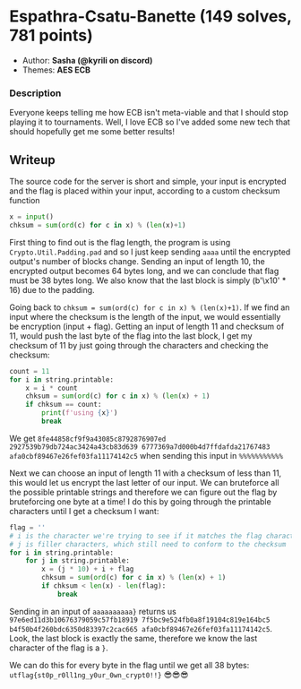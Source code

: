 # Espathra-Csatu-Banette (149 solves, 781 points)
- Author: **Sasha (@kyrili on discord)**
- Themes: **AES ECB**

### Description
Everyone keeps telling me how ECB isn't meta-viable and that I should stop playing it to tournaments. Well, I love ECB so I've added some new tech that should hopefully get me some better results!

## Writeup
The source code for the server is short and simple, your input is encrypted and the flag is placed within your input, according to a custom checksum function
```py
x = input()
chksum = sum(ord(c) for c in x) % (len(x)+1)
```
First thing to find out is the flag length, the program is using `Crypto.Util.Padding.pad` and so I just keep sending `aaaa` until the encrypted output's number of blocks change. 
Sending an input of length 10, the encrypted output becomes 64 bytes long, and we can conclude that flag must be 38 bytes long.
We also know that the last block is simply (b'\x10' * 16) due to the padding. 

Going back to `chksum = sum(ord(c) for c in x) % (len(x)+1)`. If we find an input where the checksum is the length of the input, we would essentially be encryption (input + flag).
Getting an input of length 11 and checksum of 11, would push the last byte of the flag into the last block, I get my checksum of 11 by just going through the characters and checking the checksum:
```py
count = 11
for i in string.printable:
    x = i * count
    chksum = sum(ord(c) for c in x) % (len(x) + 1)
    if chksum == count:
        print(f'using {x}')
        break
```
We get `8fe44858cf9f9a43085c8792876907ed 2927539b79db724ac3424a43cb83d639 6777369a7d000b4d7ffdafda21767483 afa0cbf89467e26fef03fa11174142c5` when sending this input in `%%%%%%%%%%%` 

Next we can choose an input of length 11 with a checksum of less than 11, this would let us encrypt the last letter of our input.
We can bruteforce all the possible printable strings and therefore we can figure out the flag by bruteforcing one byte at a time!
I do this by going through the printable characters until I get a checksum I want:
```py
flag = ''
# i is the character we're trying to see if it matches the flag character
# j is filler characters, which still need to conform to the checksum
for i in string.printable:
    for j in string.printable: 
        x = (j * 10) + i + flag
        chksum = sum(ord(c) for c in x) % (len(x) + 1)
        if chksum < len(x) - len(flag):
            break
```
Sending in an input of `aaaaaaaaaa}` returns us `97e6ed11d3b10676379059c57fb18919 7f5bc9e524fb0a8f19104c819e164bc5 b4f50b4f260bdc6350d83397c2cac665 afa0cbf89467e26fef03fa11174142c5`.
Look, the last block is exactly the same, therefore we know the last character of the flag is a `}`.

We can do this for every byte in the flag until we get all 38 bytes: `utflag{st0p_r0ll1ng_y0ur_0wn_crypt0!!}` 😎😎😎
